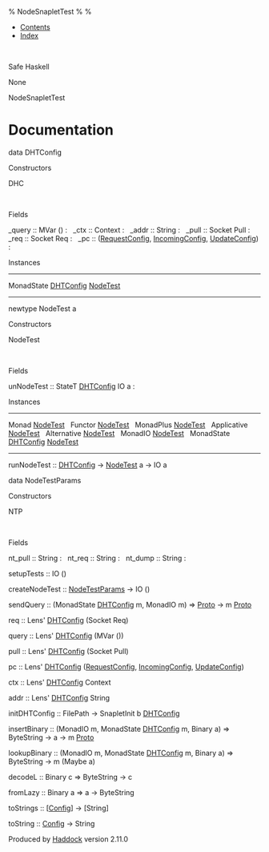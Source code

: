 % NodeSnapletTest
% 
% 

-   [Contents](index.html)
-   [Index](doc-index.html)

 

Safe Haskell

None

NodeSnapletTest

Documentation
=============

data DHTConfig

Constructors

DHC

 

Fields

\_query :: MVar ()
:    
\_ctx :: Context
:    
\_addr :: String
:    
\_pull :: Socket Pull
:    
\_req :: Socket Req
:    
\_pc :: ([RequestConfig](MemServerAsyncTest.html#t:RequestConfig), [IncomingConfig](MemServerAsyncTest.html#t:IncomingConfig), [UpdateConfig](MemServerAsyncTest.html#t:UpdateConfig))
:    

Instances

  ------------------------------------------------------------------------------------------------------ ---
  MonadState [DHTConfig](NodeSnapletTest.html#t:DHTConfig) [NodeTest](NodeSnapletTest.html#t:NodeTest)    
  ------------------------------------------------------------------------------------------------------ ---

newtype NodeTest a

Constructors

NodeTest

 

Fields

unNodeTest :: StateT [DHTConfig](NodeSnapletTest.html#t:DHTConfig) IO a
:    

Instances

  ------------------------------------------------------------------------------------------------------ ---
  Monad [NodeTest](NodeSnapletTest.html#t:NodeTest)                                                       
  Functor [NodeTest](NodeSnapletTest.html#t:NodeTest)                                                     
  MonadPlus [NodeTest](NodeSnapletTest.html#t:NodeTest)                                                   
  Applicative [NodeTest](NodeSnapletTest.html#t:NodeTest)                                                 
  Alternative [NodeTest](NodeSnapletTest.html#t:NodeTest)                                                 
  MonadIO [NodeTest](NodeSnapletTest.html#t:NodeTest)                                                     
  MonadState [DHTConfig](NodeSnapletTest.html#t:DHTConfig) [NodeTest](NodeSnapletTest.html#t:NodeTest)    
  ------------------------------------------------------------------------------------------------------ ---

runNodeTest :: [DHTConfig](NodeSnapletTest.html#t:DHTConfig) -\>
[NodeTest](NodeSnapletTest.html#t:NodeTest) a -\> IO a

data NodeTestParams

Constructors

NTP

 

Fields

nt\_pull :: String
:    
nt\_req :: String
:    
nt\_dump :: String
:    

setupTests :: IO ()

createNodeTest ::
[NodeTestParams](NodeSnapletTest.html#t:NodeTestParams) -\> IO ()

sendQuery :: (MonadState [DHTConfig](NodeSnapletTest.html#t:DHTConfig)
m, MonadIO m) =\> [Proto](ProtoExtended.html#t:Proto) -\> m
[Proto](ProtoExtended.html#t:Proto)

req :: Lens' [DHTConfig](NodeSnapletTest.html#t:DHTConfig) (Socket Req)

query :: Lens' [DHTConfig](NodeSnapletTest.html#t:DHTConfig) (MVar ())

pull :: Lens' [DHTConfig](NodeSnapletTest.html#t:DHTConfig) (Socket
Pull)

pc :: Lens' [DHTConfig](NodeSnapletTest.html#t:DHTConfig)
([RequestConfig](MemServerAsyncTest.html#t:RequestConfig),
[IncomingConfig](MemServerAsyncTest.html#t:IncomingConfig),
[UpdateConfig](MemServerAsyncTest.html#t:UpdateConfig))

ctx :: Lens' [DHTConfig](NodeSnapletTest.html#t:DHTConfig) Context

addr :: Lens' [DHTConfig](NodeSnapletTest.html#t:DHTConfig) String

initDHTConfig :: FilePath -\> SnapletInit b
[DHTConfig](NodeSnapletTest.html#t:DHTConfig)

insertBinary :: (MonadIO m, MonadState
[DHTConfig](NodeSnapletTest.html#t:DHTConfig) m, Binary a) =\>
ByteString -\> a -\> m [Proto](ProtoExtended.html#t:Proto)

lookupBinary :: (MonadIO m, MonadState
[DHTConfig](NodeSnapletTest.html#t:DHTConfig) m, Binary a) =\>
ByteString -\> m (Maybe a)

decodeL :: Binary c =\> ByteString -\> c

fromLazy :: Binary a =\> a -\> ByteString

toStrings :: [[Config](Config-ConfigFileParser.html#t:Config)] -\>
[String]

toString :: [Config](Config-ConfigFileParser.html#t:Config) -\> String

Produced by [Haddock](http://www.haskell.org/haddock/) version 2.11.0
